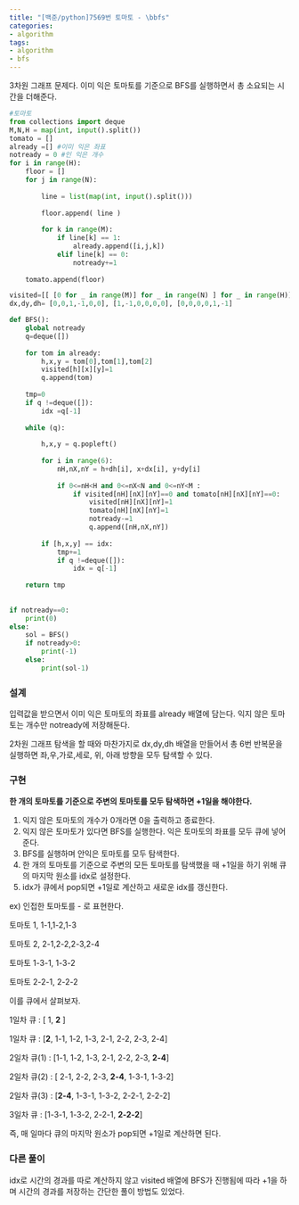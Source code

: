 ```yaml
---
title: "[백준/python]7569번 토마토 - \bbfs"
categories:
- algorithm
tags:
- algorithm
- bfs
---
```


3차원 그래프 문제다. 이미 익은 토마토를 기준으로 BFS를 실행하면서 총 소요되는 시간을 더해준다. 

```python
#토마토
from collections import deque
M,N,H = map(int, input().split())
tomato = []
already =[] #이미 익은 좌표
notready = 0 #인 익은 개수
for i in range(H):
    floor = []
    for j in range(N):
        
        line = list(map(int, input().split()))
        
        floor.append( line )
        
        for k in range(M):
            if line[k] == 1:
                already.append([i,j,k])
            elif line[k] == 0:
                notready+=1
        
    tomato.append(floor)

visited=[[ [0 for _ in range(M)] for _ in range(N) ] for _ in range(H)]
dx,dy,dh= [0,0,1,-1,0,0], [1,-1,0,0,0,0], [0,0,0,0,1,-1]

def BFS():
    global notready
    q=deque([])
    
    for tom in already:
        h,x,y = tom[0],tom[1],tom[2]
        visited[h][x][y]=1
        q.append(tom)
    
    tmp=0
    if q !=deque([]):
        idx =q[-1]
    
    while (q):
       
        h,x,y = q.popleft()
            
        for i in range(6):
            nH,nX,nY = h+dh[i], x+dx[i], y+dy[i]
            
            if 0<=nH<H and 0<=nX<N and 0<=nY<M :    
                if visited[nH][nX][nY]==0 and tomato[nH][nX][nY]==0:
                    visited[nH][nX][nY]=1
                    tomato[nH][nX][nY]=1
                    notready-=1
                    q.append([nH,nX,nY])
        
        if [h,x,y] == idx:
            tmp+=1
            if q !=deque([]):
                idx = q[-1]
            
    return tmp
            
                    
if notready==0:
    print(0)
else:
    sol = BFS()
    if notready>0:  
        print(-1)
    else:
        print(sol-1)
```

### 설계

입력값을 받으면서 이미 익은 토마토의 좌표를 already 배열에 담는다. 익지 않은 토마토는 개수만 notready에 저장해둔다.

2차원 그래프 탐색을 할 때와 마찬가지로 dx,dy,dh 배열을 만들어서 총 6번 반복문을 실행하면 좌,우,가로,세로, 위, 아래 방향을 모두 탐색할 수 있다. 

### 구현

**한 개의 토마토를 기준으로 주변의 토마토를 모두 탐색하면 +1일을 해야한다.**

1. 익지 않은 토마토의 개수가 0개라면 0을 출력하고 종료한다.
2. 익지 않은 토마토가 있다면 BFS를 실행한다. 익은 토마토의 좌표를 모두 큐에 넣어준다.
3. BFS를 실행하며 안익은 토마토를 모두 탐색한다.
4. 한 개의 토마토를 기준으로 주변의 모든 토마토를 탐색했을 때 +1일을 하기 위해 큐의 마지막 원소를 idx로 설정한다. 
5. idx가 큐에서 pop되면 +1일로 계산하고 새로운 idx를 갱신한다.

ex) 인접한 토마토를 - 로 표현한다.

토마토 1, 1-1,1-2,1-3

토마토 2, 2-1,2-2,2-3,2-4

토마토 1-3-1, 1-3-2

토마토 2-2-1, 2-2-2

이를 큐에서 살펴보자. 

1일차 큐 : [ 1, **2** ]

1일차 큐 : [**2**, 1-1, 1-2, 1-3, 2-1, 2-2, 2-3, 2-4]

2일차 큐(1) : [1-1, 1-2, 1-3, 2-1, 2-2, 2-3, **2-4**]

2일차 큐(2) : [ 2-1, 2-2, 2-3, **2-4**, 1-3-1, 1-3-2]

2일차 큐(3) : [**2-4**, 1-3-1, 1-3-2, 2-2-1, 2-2-2]

3일차 큐 : [1-3-1, 1-3-2, 2-2-1, **2-2-2**]

즉, 매 일마다 큐의 마지막 원소가 pop되면 +1일로 계산하면 된다. 

### 다른 풀이

idx로 시간의 경과를 따로 계산하지 않고 visited 배열에 BFS가 진행됨에 따라 +1을 하며 시간의 경과를 저장하는 간단한 풀이 방법도 있었다.
